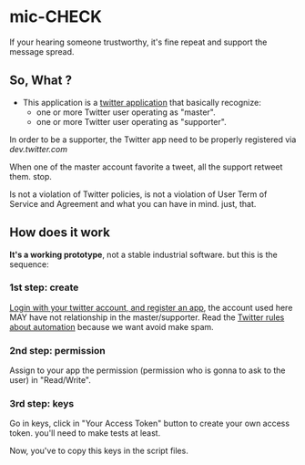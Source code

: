 # mic-CHECK

If your hearing someone trustworthy, it's fine repeat and support the message spread.

## So, What ?

  * This application is a [twitter application](https://dev.twitter.com/rest/public) that basically recognize:
    * one or more Twitter user operating as "master".
    * one or more Twitter user operating as "supporter".

In order to be a supporter, the Twitter app need to be properly registered via *dev.twitter.com*

When one of the master account favorite a tweet, all the support retweet them. stop.

Is not a violation of Twitter policies, is not a violation of User Term of Service and Agreement and what you can have in mind. just, that.

## How does it work

**It's a working prototype**, not a stable industrial software. but this is the sequence:

### 1st step: create

[Login with your twitter account, and register an app](https://apps.twitter.com/), the account used here MAY have not relationship in the master/supporter.
Read the [Twitter rules about automation](https://support.twitter.com/articles/76915) because we want avoid make spam.

### 2nd step: permission

Assign to your app the permission (permission who is gonna to ask to the user) in "Read/Write".

### 3rd step: keys

Go in keys, click in "Your Access Token" button to create your own access token. you'll need to make tests at least.

Now, you've to copy this keys in the script files.


